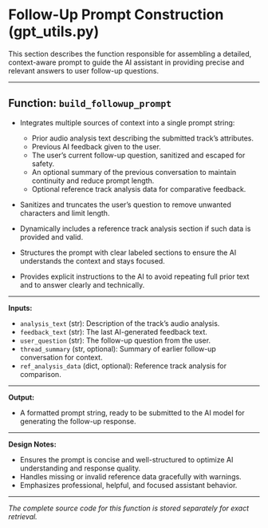 # Follow-Up Prompt Construction (gpt_utils.py)

This section describes the function responsible for assembling a detailed, context-aware prompt
to guide the AI assistant in providing precise and relevant answers to user follow-up questions.

---

## Function: `build_followup_prompt`

- Integrates multiple sources of context into a single prompt string:  
  - Prior audio analysis text describing the submitted track’s attributes.  
  - Previous AI feedback given to the user.  
  - The user’s current follow-up question, sanitized and escaped for safety.  
  - An optional summary of the previous conversation to maintain continuity and reduce prompt length.  
  - Optional reference track analysis data for comparative feedback.

- Sanitizes and truncates the user’s question to remove unwanted characters and limit length.  
- Dynamically includes a reference track analysis section if such data is provided and valid.  
- Structures the prompt with clear labeled sections to ensure the AI understands the context and stays focused.  
- Provides explicit instructions to the AI to avoid repeating full prior text and to answer clearly and technically.

---

**Inputs:**

- `analysis_text` (str): Description of the track’s audio analysis.  
- `feedback_text` (str): The last AI-generated feedback text.  
- `user_question` (str): The follow-up question from the user.  
- `thread_summary` (str, optional): Summary of earlier follow-up conversation for context.  
- `ref_analysis_data` (dict, optional): Reference track analysis for comparison.

---

**Output:**

- A formatted prompt string, ready to be submitted to the AI model for generating the follow-up response.

---

**Design Notes:**

- Ensures the prompt is concise and well-structured to optimize AI understanding and response quality.  
- Handles missing or invalid reference data gracefully with warnings.  
- Emphasizes professional, helpful, and focused assistant behavior.

---

*The complete source code for this function is stored separately for exact retrieval.*
